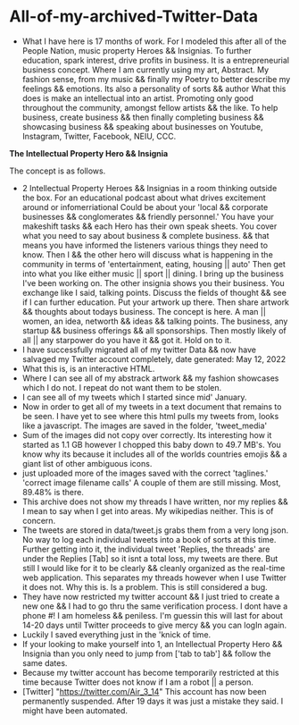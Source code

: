 # All-of-my-archived-Twitter-Data
* What I have here is 17 months of work.
For I modeled this after all of the People Nation, music property Heroes && Insignias.
To further education, spark interest, drive profits in business.
It is a entrepreneurial business concept.
Where I am currently using my art, Abstract. My fashion sense, from my music && finally my
Poetry to better describe my feelings && emotions. Its also a personality of sorts && author
What this does is make an intellectual into an artist. Promoting only good throughout the
community, amongst fellow artists && the like.
To help business,
create business && then
finally completing business
&& showcasing business && speaking about businesses on Youtube, Instagram, Twitter, Facebook, NEIU, CCC.

____________The Intellectual Property Hero && Insignia____________

The concept is as follows.

* 2 Intellectual Property Heroes && Insignias in a room thinking outside the box.
For an educational podcast about what drives excitement around or infomerriational
Could be about your 'local && corporate businesses && conglomerates && friendly personnel.'
You have your makeshift tasks && each Hero has their own speak sheets.
You cover what you need to say about business & complete business.
&& that means you have informed the listeners various things they need to know.
Then I && the other hero will discuss what is happening in the
community in terms of 'entertainment, eating, housing || auto'
Then get into what you like either music || sport || dining.
I bring up the business I've been working on. The other insignia shows you their business.
You exchange like I said, talking points.
Discuss the fields of thought && see if I can further education.
Put your artwork up there.
Then share artwork && thoughts about todays business.
The concept is here.
A man || women, an idea, networth && ideas && talking points.
The business, any startup && business offerings && all sponsorships.
Then mostly likely of all || any starpower do you have it && got it. Hold on to it.
* I have successfully migrated all of my twitter Data && now have salvaged my Twitter account completely, date generated: May 12, 2022
* What this is, is an interactive HTML.
* Where I can see all of my abstrack artwork && my fashion showcases which I do not. I repeat do not want them to be stolen.
* I can see all of my tweets which I started since mid' January.
* Now in order to get all of my tweets in a text document that remains to be seen. I have yet to see where this html pulls my tweets from, 
  looks like a javascript. The images are saved in the folder, 'tweet_media'
* Sum of the images did not copy over correctly. Its interesting how it started as 1.1 GB however I chopped this baby down to 49.7 MB's.
  You know why its because it includes all of the worlds countries emojis && a giant list of other ambiguous icons.
* just uploaded more of the images saved with the correct 'taglines.' 'correct image filename calls' A couple of them are still missing. Most, 89.48% is there.
* This archive does not show my threads I have written, nor my replies && I mean to say when I get into areas. My wikipedias neither. This is of concern.
* The tweets are stored in data/tweet.js grabs them from a very long json. No way to log each individual tweets into a book of sorts at this time. Further getting into it, the individual tweet 'Replies, the threads' are under the Replies [Tab] so it isnt a total loss, my tweets are there. But still I would like for it to be clearly && cleanly organized as the real-time web application. This separates my threads however when I use Twitter it does not. Why this is. Is a problem. This is still considered a bug.
* They have now restricted my twitter account && I just tried to create a new one && I had to go thru the same verification process. I dont have a phone #! I am homeless && peniless. I'm guessin this will last for about 14-20 days until Twitter proceeds to give mercy && you can logIn again. 
* Luckily I saved everything just in the 'knick of time.
* If your looking to make yourself into 1, an Intellectual Property Hero && Insignia than you only need to jump from ['tab to tab'] && follow the same dates.
* Because my twitter account has become temporarily restricted at this time because Twitter does not know if I am a robot || a person.
* [Twitter] "https://twitter.com/Air_3_14" This account has now been permanently suspended. After 19 days it was just a mistake they said. I might have been automated.

